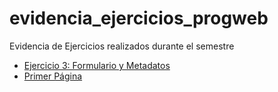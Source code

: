 # evidencia_ejercicios_progweb
Evidencia de Ejercicios realizados durante el semestre

- [Ejercicio 3: Formulario y Metadatos](/ejercicio3_Formularios_Metadatos/ejercicio3.html)
- [Primer Página](/primer_pagina/index.html)

